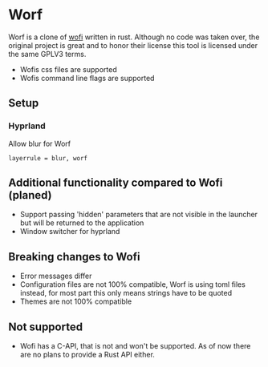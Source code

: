 # Worf

Worf is a clone of [wofi](https://github.com/SimplyCEO/wofi) written in rust. 
Although no code was taken over, the original project is great and to honor their license this tool is licensed under the same GPLV3 terms.

* Wofis css files are supported
* Wofis command line flags are supported

## Setup

### Hyprland

Allow blur for Worf
```
layerrule = blur, worf
```

## Additional functionality compared to Wofi (planed)
* Support passing 'hidden' parameters that are not visible in the launcher but will be returned to the application
* Window switcher for hyprland

## Breaking changes to Wofi
* Error messages differ
* Configuration files are not 100% compatible, Worf is using toml files instead, for most part this only means strings have to be quoted
* Themes are not 100% compatible


## Not supported
* Wofi has a C-API, that is not and won't be supported. As of now there are no plans to provide a Rust API either.
